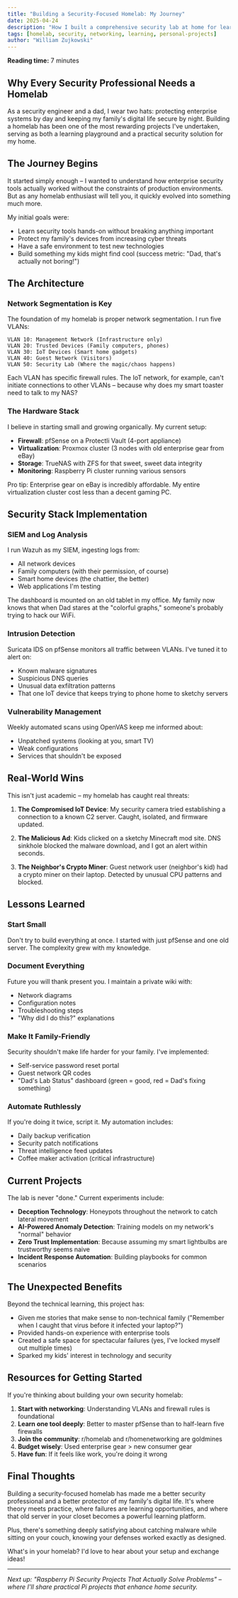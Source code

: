 ```yaml
---
title: "Building a Security-Focused Homelab: My Journey"
date: 2025-04-24
description: "How I built a comprehensive security lab at home for learning, experimentation, and keeping my family's digital life safe"
tags: [homelab, security, networking, learning, personal-projects]
author: "William Zujkowski"
---
```


**Reading time:** 7 minutes

## Why Every Security Professional Needs a Homelab

As a security engineer and a dad, I wear two hats: protecting enterprise systems by day and keeping my family's digital life secure by night. Building a homelab has been one of the most rewarding projects I've undertaken, serving as both a learning playground and a practical security solution for my home.

## The Journey Begins

It started simply enough – I wanted to understand how enterprise security tools actually worked without the constraints of production environments. But as any homelab enthusiast will tell you, it quickly evolved into something much more.

My initial goals were:
- Learn security tools hands-on without breaking anything important
- Protect my family's devices from increasing cyber threats
- Have a safe environment to test new technologies
- Build something my kids might find cool (success metric: "Dad, that's actually not boring!")

## The Architecture

### Network Segmentation is Key

The foundation of my homelab is proper network segmentation. I run five VLANs:

```
VLAN 10: Management Network (Infrastructure only)
VLAN 20: Trusted Devices (Family computers, phones)
VLAN 30: IoT Devices (Smart home gadgets)
VLAN 40: Guest Network (Visitors)
VLAN 50: Security Lab (Where the magic/chaos happens)
```

Each VLAN has specific firewall rules. The IoT network, for example, can't initiate connections to other VLANs – because why does my smart toaster need to talk to my NAS?

### The Hardware Stack

I believe in starting small and growing organically. My current setup:

- **Firewall**: pfSense on a Protectli Vault (4-port appliance)
- **Virtualization**: Proxmox cluster (3 nodes with old enterprise gear from eBay)
- **Storage**: TrueNAS with ZFS for that sweet, sweet data integrity
- **Monitoring**: Raspberry Pi cluster running various sensors

Pro tip: Enterprise gear on eBay is incredibly affordable. My entire virtualization cluster cost less than a decent gaming PC.

## Security Stack Implementation

### SIEM and Log Analysis

I run Wazuh as my SIEM, ingesting logs from:
- All network devices
- Family computers (with their permission, of course)
- Smart home devices (the chattier, the better)
- Web applications I'm testing

The dashboard is mounted on an old tablet in my office. My family now knows that when Dad stares at the "colorful graphs," someone's probably trying to hack our WiFi.

### Intrusion Detection

Suricata IDS on pfSense monitors all traffic between VLANs. I've tuned it to alert on:
- Known malware signatures
- Suspicious DNS queries
- Unusual data exfiltration patterns
- That one IoT device that keeps trying to phone home to sketchy servers

### Vulnerability Management

Weekly automated scans using OpenVAS keep me informed about:
- Unpatched systems (looking at you, smart TV)
- Weak configurations
- Services that shouldn't be exposed

## Real-World Wins

This isn't just academic – my homelab has caught real threats:

1. **The Compromised IoT Device**: My security camera tried establishing a connection to a known C2 server. Caught, isolated, and firmware updated.

2. **The Malicious Ad**: Kids clicked on a sketchy Minecraft mod site. DNS sinkhole blocked the malware download, and I got an alert within seconds.

3. **The Neighbor's Crypto Miner**: Guest network user (neighbor's kid) had a crypto miner on their laptop. Detected by unusual CPU patterns and blocked.

## Lessons Learned

### Start Small
Don't try to build everything at once. I started with just pfSense and one old server. The complexity grew with my knowledge.

### Document Everything
Future you will thank present you. I maintain a private wiki with:
- Network diagrams
- Configuration notes
- Troubleshooting steps
- "Why did I do this?" explanations

### Make It Family-Friendly
Security shouldn't make life harder for your family. I've implemented:
- Self-service password reset portal
- Guest network QR codes
- "Dad's Lab Status" dashboard (green = good, red = Dad's fixing something)

### Automate Ruthlessly
If you're doing it twice, script it. My automation includes:
- Daily backup verification
- Security patch notifications
- Threat intelligence feed updates
- Coffee maker activation (critical infrastructure)

## Current Projects

The lab is never "done." Current experiments include:

- **Deception Technology**: Honeypots throughout the network to catch lateral movement
- **AI-Powered Anomaly Detection**: Training models on my network's "normal" behavior
- **Zero Trust Implementation**: Because assuming my smart lightbulbs are trustworthy seems naive
- **Incident Response Automation**: Building playbooks for common scenarios

## The Unexpected Benefits

Beyond the technical learning, this project has:
- Given me stories that make sense to non-technical family ("Remember when I caught that virus before it infected your laptop?")
- Provided hands-on experience with enterprise tools
- Created a safe space for spectacular failures (yes, I've locked myself out multiple times)
- Sparked my kids' interest in technology and security

## Resources for Getting Started

If you're thinking about building your own security homelab:

1. **Start with networking**: Understanding VLANs and firewall rules is foundational
2. **Learn one tool deeply**: Better to master pfSense than to half-learn five firewalls
3. **Join the community**: r/homelab and r/homenetworking are goldmines
4. **Budget wisely**: Used enterprise gear > new consumer gear
5. **Have fun**: If it feels like work, you're doing it wrong

## Final Thoughts

Building a security-focused homelab has made me a better security professional and a better protector of my family's digital life. It's where theory meets practice, where failures are learning opportunities, and where that old server in your closet becomes a powerful learning platform.

Plus, there's something deeply satisfying about catching malware while sitting on your couch, knowing your defenses worked exactly as designed.

What's in your homelab? I'd love to hear about your setup and exchange ideas!

---

*Next up: "Raspberry Pi Security Projects That Actually Solve Problems" – where I'll share practical Pi projects that enhance home security.*